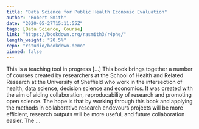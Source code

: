 ```yaml
---
title: "Data Science for Public Health Economic Evaluation"
author: "Robert Smith"
date: "2020-05-27T15:11:55Z"
tags: [Data Science, Course]
link: "https://bookdown.org/rasmith3/r4phe/"
length_weight: "20.5%"
repo: "rstudio/bookdown-demo"
pinned: false
---
```


This is a teaching tool in progress [...] This book brings together a number of courses created by researchers at the School of Health and Related Research at the University of Sheffield who work in the intersection of health, data science, decision science and economics. It was created with the aim of aiding collaboration, reproducability of research and promoting open science. The hope is that by working through this book and applying the methods in collaborative research endevours projects will be more efficient, research outputs will be more useful, and future collaboration easier. The ...
